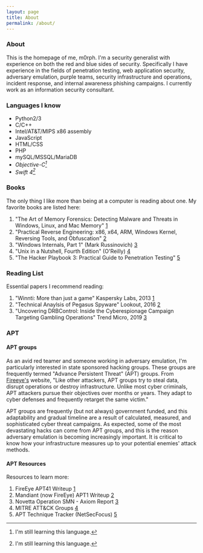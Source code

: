 ```yaml
---
layout: page
title: About
permalink: /about/
---
```


### **About**

This is the homepage of me, m0rph. I'm a security generalist with experience on both the red and blue sides of security. Specifically I have experience in the fields of penetration testing, web application security, adversary emulation, purple teams, security infrastructure and operations, incident response, and internal awareness phishing campaigns. I currently work as an information security consultant.

### **Languages I know**

- Python2/3
- C/C++
- Intel/AT&T/MIPS x86 assembly
- JavaScript
- HTML/CSS
- PHP
- mySQL/MSSQL/MariaDB
- *Objective-C[^bignote]*
- *Swift 4[^bignote]*

[^bignote]: I'm still learning this language.

### **Books**

The only thing I like more than being at a computer is reading about one. My favorite books are listed here:

1. "The Art of Memory Forensics: Detecting Malware and Threats in Windows, Linux, and Mac Memory" [1](https://www.amazon.com/Art-Memory-Forensics-Detecting-Malware/dp/1118825098)
2. "Practical Reverse Engineering: x86, x64, ARM, Windows Kernel, Reversing Tools, and Obfuscation" [2](https://www.amazon.com/Practical-Reverse-Engineering-Reversing-Obfuscation/dp/1118787315)
3. "Windows Internals, Part 1" (Mark Russinovich) [3](https://www.amazon.com/Windows-Internals-Part-architecture-management/dp/0735684189/ref=pd_sbs_14_t_1/146-5645421-6075957?_encoding=UTF8&pd_rd_i=0735684189&pd_rd_r=1c8999eb-5fc4-4735-92fb-bb58bfac06a7&pd_rd_w=SGaCG&pd_rd_wg=lSZNe&pf_rd_p=5cfcfe89-300f-47d2-b1ad-a4e27203a02a&pf_rd_r=CESP0F81JSQP8AXPC4PA&psc=1&refRID=CESP0F81JSQP8AXPC4PA)
4. "Unix in a Nutshell, Fourth Edition" (O'Reilly) [4](https://www.amazon.com/Unix-Nutshell-Fourth-Arnold-Robbins/dp/0596100299/ref=sr_1_2?keywords=unix+in+a+nutshell&qid=1582601381&s=books&sr=1-2)
5. "The Hacker Playbook 3: Practical Guide to Penetration Testing" [5](https://www.amazon.com/Hacker-Playbook-Practical-Penetration-Testing/dp/1980901759/ref=sr_1_2?dchild=1&keywords=the+hacker+playbook+3&qid=1597607613&sr=8-2)

### **Reading List**

Essential papers I recommend reading:

1. "Winnti: More than just a game" Kaspersky Labs, 2013 [1](https://media.kasperskycontenthub.com/wp-content/uploads/sites/43/2018/03/20134508/winnti-more-than-just-a-game-130410.pdf)
2. "Technical Anaylsis of Pegasus Spyware" Lookout, 2016 [2](http://info.lookout.com/rs/051-ESQ-475/images/lookout-pegasus-technical-analysis.pdf)
3. "Uncovering DRBControl: Inside the Cyberespionage Campaign Targeting Gambling Operations" Trend Micro, 2019 [3](https://documents.trendmicro.com/assets/white_papers/wp-uncovering-DRBcontrol.pdf) 

### **APT**

#### **APT groups**

As an avid red teamer and someone working in adversary emulation, I'm particularly interested in state sponsored hacking groups. These groups are frequently termed "Advance Persistent Threat" (APT) groups. From [Fireeye's](https://www.mandiant.com/resources/insights/advanced-persistent-threats-apts) website, "Like other attackers, APT groups try to steal data, disrupt operations or destroy infrastructure. Unlike most cyber criminals, APT attackers pursue their objectives over months or years. They adapt to cyber defenses and frequently retarget the same victim."

APT groups are frequently (but not always) government funded, and this adaptability and gradual timeline are a result of calculated, measured, and sophisticated cyber threat campaigns. As expected, some of the most devastating hacks can come from APT groups, and this is the reason adversary emulation is becoming increasingly important. It is critical to know how your infrastructure measures up to your potential enemies' attack methods.

#### **APT Resources**

Resources to learn more:

1. FireEye APT41 Writeup [1](https://content.fireeye.com/apt-41/rpt-apt41/)
2. Mandiant (now FireEye) APT1 Writeup [2](https://www.mandiant.com/sites/default/files/2021-09/mandiant-apt1-report.pdf)
3. Novetta Operation SMN - Axiom Report [3](https://www.novetta.com/wp-content/uploads/2020/10/Axiom-Executive-Summary.pdf)
4. MITRE ATT&CK Groups [4](https://attack.mitre.org/groups/)
5. APT Technique Tracker (NetSecFocus) [5](https://docs.google.com/spreadsheets/d/1H9_xaxQHpWaa4O_Son4Gx0YOIzlcBWMsdvePFX68EKU/edit#gid=1864660085)